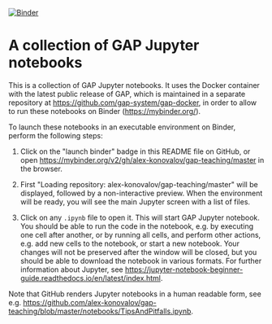 [![Binder](https://mybinder.org/badge.svg)](https://mybinder.org/v2/gh/alex-konovalov/gap-teaching/master)

# A collection of GAP Jupyter notebooks 

This is a collection of GAP Jupyter notebooks. It uses the Docker
container with the latest public release of GAP, which is maintained in
a separate repository at <https://github.com/gap-system/gap-docker>, in
order to allow to run these notebooks on Binder (<https://mybinder.org/>).

To launch these notebooks in an executable environment on Binder, perform
the following steps:

1. Click on the "launch binder" badge in this README file on GitHub, or open
<https://mybinder.org/v2/gh/alex-konovalov/gap-teaching/master> in the browser.

2. First "Loading repository: alex-konovalov/gap-teaching/master" will be 
displayed, followed by a non-interactive preview. When the environment
will be ready, you will see the main Jupyter screen with a list of files.

3. Click on any `.ipynb` file to open it. This will start GAP Jupyter notebook.
You should be able to run the code in the notebook, e.g. by executing one cell
after another, or by running all cells, and perform other actions, e.g. add
new cells to the notebook, or start a new notebook. Your changes will not be
preserved after the window will be closed, but you should be able to download
the notebook in various formats. For further information about Jupyter, see 
<https://jupyter-notebook-beginner-guide.readthedocs.io/en/latest/index.html>.

Note that GitHub renders Jupyter notebooks in a human readable form, see e.g.
<https://github.com/alex-konovalov/gap-teaching/blob/master/notebooks/TipsAndPitfalls.ipynb>. 
